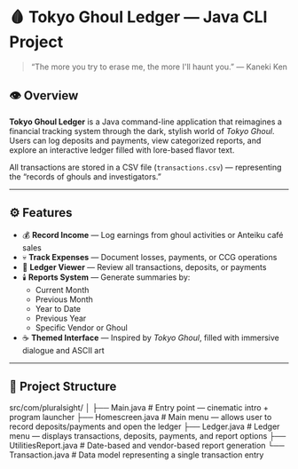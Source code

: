 # 🩸 Tokyo Ghoul Ledger — Java CLI Project

> “The more you try to erase me, the more I'll haunt you.” — Kaneki Ken

## 👁️ Overview

**Tokyo Ghoul Ledger** is a Java command-line application that reimagines a financial tracking system through the dark, stylish world of *Tokyo Ghoul*.  
Users can log deposits and payments, view categorized reports, and explore an interactive ledger filled with lore-based flavor text.

All transactions are stored in a CSV file (`transactions.csv`) — representing the “records of ghouls and investigators.”

---

## ⚙️ Features

- 💰 **Record Income** — Log earnings from ghoul activities or Anteiku café sales  
- 💀 **Track Expenses** — Document losses, payments, or CCG operations  
- 📜 **Ledger Viewer** — Review all transactions, deposits, or payments  
- 🕯️ **Reports System** — Generate summaries by:
  - Current Month  
  - Previous Month  
  - Year to Date  
  - Previous Year  
  - Specific Vendor or Ghoul  
- ☕ **Themed Interface** — Inspired by *Tokyo Ghoul*, filled with immersive dialogue and ASCII art

---

## 🧩 Project Structure
src/com/pluralsight/
│
├── Main.java # Entry point — cinematic intro + program launcher
├── Homescreen.java # Main menu — allows user to record deposits/payments and open the ledger
├── Ledger.java # Ledger menu — displays transactions, deposits, payments, and report options
├── UtilitiesReport.java # Date-based and vendor-based report generation
└── Transaction.java # Data model representing a single transaction entry
